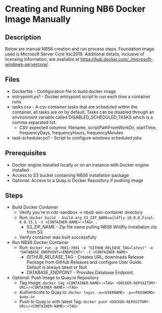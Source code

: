 # Creating and Running NB6 Docker Image Manually

## Description
Below are manual NBS6 creation and run process steps. Foundation image used is Microsoft Server Core ltsc2019. Additional details, inclusive of licensing information, are available at https://hub.docker.com/_/microsoft-windows-servercore/. 

## Files
- Dockerfile - Configuration file to build docker image
- entrypoint.ps1 - Docker entrypoint script to run each time a container runs
- tasks.csv - A csv container tasks that are scheduled within the container, all tasks are on by default. Tasks can be disabled through an environment variable called DISABLED_SCHEDULED_TASKS which is a comma separated list.
  - CSV expected columns: filename, scriptPathFromWorkDir, startTime, frequencyDays, frequencyHours, frequencyMinutes
- task-scheduler.ps1 - Script to configure windows scheduled jobs

## Prerequisites
- Docker engine installed locally or on an instance with Docker engine installed
- Access to S3 bucket containing NBS6 installation package
- Optional: Access to a Quay.io Docker Repository if pushing image

## Steps
- Build Docker Container
  - Verify you're in cdc-sandbox -> nbs6-win-container directory
  - Run:  ``` docker build --build-arg S3_ZIP_NAME=wildfly-10.0.0.Final-6.0.15.1 -t <CONTAINER-NAME>:<TAG> . ```
    - S3_ZIP_NAME - Zip file name pulling NBS6 Wildfly installation zip from S3.
  - Verify container was built successfully
- Run NBS6 Docker Container
  - Run:  ``` docker run -p 7001:7001 -e "GITHUB_RELEASE_TAG=latest" -e "DATABASE_ENDPOINT=<ENDPOINT>" -t <CONTAINER-NAME> ```
    - GITHUB_RELEASE_TAG - Creates URL, downloads Release Package from GitHub Releases and configure User Guide. Default is always latest or Null
    - DATABASE_ENDPOINT - Provides Database Endpoint
- Optional: Push Image to Quay.io Repository
  - Tag Image:  ``` docker tag <CONTAINER-NAME>:<TAG> <DOCKER-REPOSITORY-URL>/<CONTAINER-NAME>:<TAG> ``` 
  - Authenticate to Quay.io:  ``` docker login -u=<USERNAME> -p=<PASSWORD> quay.io ```
  - Push to Quay.io with latest Tag:  ``` docker push <DOCKER-REPOSITORY-URL>/<CONTAINER-NAME>:<TAG>  ```
